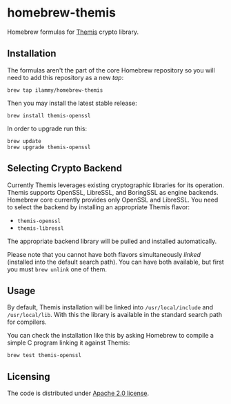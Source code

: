 # homebrew-themis

Homebrew formulas for [Themis] crypto library.

[Themis]: https://github.com/cossacklabs/themis

## Installation

The formulas aren't the part of the core Homebrew repository
so you will need to add this repository as a new _tap_:

```console
brew tap ilammy/homebrew-themis
```

Then you may install the latest stable release:

```console
brew install themis-openssl
```

In order to upgrade run this:

```console
brew update
brew upgrade themis-openssl
```

## Selecting Crypto Backend

Currently Themis leverages existing cryptographic libraries for its operation.
Themis supports OpenSSL, LibreSSL, and BoringSSL as engine backends.
Homebrew core currently provides only OpenSSL and LibreSSL.
You need to select the backend by installing an appropriate Themis flavor:

- `themis-openssl`
- `themis-libressl`

The appropriate backend library will be pulled and installed automatically.

Please note that you cannot have both flavors simultaneously _linked_
(installed into the default search path).
You can have both available, but first you must `brew unlink` one of them.

## Usage

By default,
Themis installation will be linked into `/usr/local/include` and `/usr/local/lib`.
With this the library is available in the standard search path for compilers.

You can check the installation like this
by asking Homebrew to compile a simple C program linking it against Themis:

```console
brew test themis-openssl
```

## Licensing

The code is distributed under [Apache 2.0 license](LICENSE).
